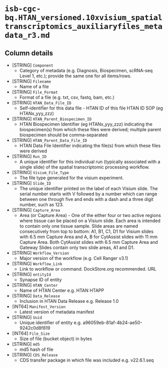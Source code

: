 # `isb-cgc-bq.HTAN_versioned.10xvisium_spatialtranscriptomics_auxiliaryfiles_metadata_r3.md`

## Column details

* [STRING]    `Component`
  - Category of metadata (e.g. Diagnosis, Biospecimen, scRNA-seq Level 1, etc.); provide the same one for all items/rows.
* [STRING]    `Filename`
  - Name of a file
* [STRING]    `File_Format`
  - Format of a file (e.g. txt, csv, fastq, bam, etc.)
* [STRING]    `HTAN_Data_File_ID`
  - Self-identifier for this data file - HTAN ID of this file HTAN ID SOP (eg HTANx_yyy_zzz)
* [STRING]    `HTAN_Parent_Biospecimen_ID`
  - HTAN Biospecimen Identifier (eg HTANx_yyy_zzz) indicating the biospecimen(s) from which these files were derived; multiple parent biospecimen should be comma-separated
* [STRING]    `HTAN_Parent_Data_File_ID`
  - HTAN Data File Identifier indicating the file(s) from which these files were derived
* [STRING]    `Run_ID`
  - A unique identifier for this individual run (typically associated with a single slide) of the spatial transcriptomic processing workflow.
* [STRING]    `Visium_File_Type`
  - The file type generated for the visium experiment.
* [STRING]    `Slide_ID`
  - The unique identifier printed on the label of each Visium slide. The serial number starts with V followed by a number which can range between one through five and ends with a dash and a three digit number, such as 123.
* [STRING]    `Capture_Area`
  - Area (or Capture Area) - One of the either four or two active regions where tissue can be placed on a Visium slide. Each area is intended to contain only one tissue sample. Slide areas are named consecutively from top to bottom: A1, B1, C1, D1 for Visium slides with 6.5 mm Capture Area and A, B for CytAssist slides with 11 mm Capture Area. Both CytAssist slides with 6.5 mm Capture Area and Gateway Slides contain only two slide areas, A1 and D1.
* [STRING]    `Workflow_Version`
  - Major version of the workflow (e.g. Cell Ranger v3.1)
* [STRING]    `Workflow_Link`
  - Link to workflow or command. DockStore.org recommended. URL
* [STRING]    `entityId`
  - Synapse ID of entity
* [STRING]    `HTAN_Center`
  - Name of HTAN Center e.g. HTAN HTAPP
* [STRING]    `Data_Release`
  - Inclusion in HTAN Data Release e.g. Release 1.0
* [INT64]    `Manifest_Version`
  - Latest version of metadata manifest
* [STRING]    `Uuid`
  - Unique identifier of entity e.g. a96059eb-81af-4b24-ae50-9242c0d8f819
* [INT64]    `File_Size`
  - Size of file (bucket object) in bytes
* [STRING]    `md5`
  - md5 hash of file
* [STRING]    `CDS_Release`
  - CDS transfer package in which file was included e.g. v22.6.1.seq

